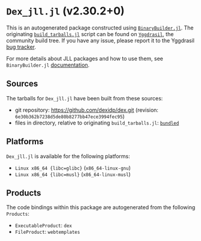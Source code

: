 # `Dex_jll.jl` (v2.30.2+0)

This is an autogenerated package constructed using [`BinaryBuilder.jl`](https://github.com/JuliaPackaging/BinaryBuilder.jl). The originating [`build_tarballs.jl`](https://github.com/JuliaPackaging/Yggdrasil/blob/dfb30e987b4c5852146b4e7c616ef64e66dbb3e8/D/Dex/build_tarballs.jl) script can be found on [`Yggdrasil`](https://github.com/JuliaPackaging/Yggdrasil/), the community build tree.  If you have any issue, please report it to the Yggdrasil [bug tracker](https://github.com/JuliaPackaging/Yggdrasil/issues).

For more details about JLL packages and how to use them, see `BinaryBuilder.jl` [documentation](https://juliapackaging.github.io/BinaryBuilder.jl/dev/jll/).

## Sources

The tarballs for `Dex_jll.jl` have been built from these sources:

* git repository: https://github.com/dexidp/dex.git (revision: `6e30b362b7238d5de80b8277bb47ece3994fec95`)
* files in directory, relative to originating `build_tarballs.jl`: [`bundled`](https://github.com/JuliaPackaging/Yggdrasil/tree/dfb30e987b4c5852146b4e7c616ef64e66dbb3e8/D/Dex/bundled)

## Platforms

`Dex_jll.jl` is available for the following platforms:

* `Linux x86_64 {libc=glibc}` (`x86_64-linux-gnu`)
* `Linux x86_64 {libc=musl}` (`x86_64-linux-musl`)

## Products

The code bindings within this package are autogenerated from the following `Products`:

* `ExecutableProduct`: `dex`
* `FileProduct`: `webtemplates`
